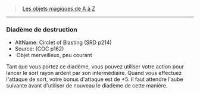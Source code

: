 ﻿---
!MagicItem
Type: Objet merveilleux
Rarity: peu courant
Id: magicitems_az_hd.md#diadème-de-destruction
ParentLink: magicitems_az_hd.md#les-objets-magiques-de-a-à-z
Name: Diadème de destruction
ParentName: Les objets magiques de A à Z
NameLevel: 3
AltName: Circlet of Blasting (SRD p214)
Source: (COC p162)
Attributes: {}
---
> [Les objets magiques de A à Z](hd_magicitems_az_les_objets_magiques_de_a_a_z.md)

---

### Diadème de destruction

- AltName: Circlet of Blasting (SRD p214)
- Source: (COC p162)
-  Objet merveilleux, peu courant

Tant que vous portez ce diadème, vous pouvez utiliser votre action pour lancer le sort rayon ardent par son intermédiaire. Quand vous effectuez l'attaque de sort, votre bonus d'attaque est de +5. Il faut attendre l'aube suivante avant d'utiliser de nouveau le diadème de cette manière.

